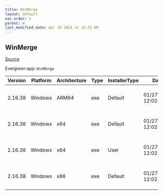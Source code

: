 ```yaml
---
title: WinMerge
layout: default
nav_order: 2
parent: W
last_modified_date: Apr 10 2024 at 12:33 AM
---
```


## WinMerge

[Source](https://winmerge.org/)

Evergreen app: `WinMerge`

| Version | Platform | Architecture | Type | InstallerType | Date                | Size     | URI                                                                                                                                                                                                              |
| ------- | -------- | ------------ | ---- | ------------- | ------------------- | -------- | ---------------------------------------------------------------------------------------------------------------------------------------------------------------------------------------------------------------- |
| 2.16.38 | Windows  | ARM64        | exe  | Default       | 01/27/2024 12:02:44 | 10696000 | [https://github.com/WinMerge/winmerge/releases/download/v2.16.38/WinMerge-2.16.38-ARM64-Setup.exe](https://github.com/WinMerge/winmerge/releases/download/v2.16.38/WinMerge-2.16.38-ARM64-Setup.exe)             |
| 2.16.38 | Windows  | x64          | exe  | Default       | 01/27/2024 12:02:44 | 9879016  | [https://github.com/WinMerge/winmerge/releases/download/v2.16.38/WinMerge-2.16.38-x64-Setup.exe](https://github.com/WinMerge/winmerge/releases/download/v2.16.38/WinMerge-2.16.38-x64-Setup.exe)                 |
| 2.16.38 | Windows  | x64          | exe  | User          | 01/27/2024 12:02:44 | 9879112  | [https://github.com/WinMerge/winmerge/releases/download/v2.16.38/WinMerge-2.16.38-x64-PerUser-Setup.exe](https://github.com/WinMerge/winmerge/releases/download/v2.16.38/WinMerge-2.16.38-x64-PerUser-Setup.exe) |
| 2.16.38 | Windows  | x86          | exe  | Default       | 01/27/2024 12:02:44 | 9306096  | [https://github.com/WinMerge/winmerge/releases/download/v2.16.38/WinMerge-2.16.38-Setup.exe](https://github.com/WinMerge/winmerge/releases/download/v2.16.38/WinMerge-2.16.38-Setup.exe)                         |
